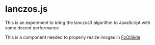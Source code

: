 lanczos.js
==========

This is an experiment to bring the lanczos3 algorithm to JavaScript with some decent performance

This is a component needed to properly resize images in [FoOlSlide](http://github.com/woxxy/FoOlSlide)